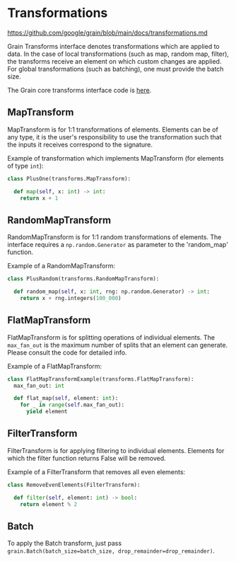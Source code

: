 # Transformations



https://github.com/google/grain/blob/main/docs/transformations.md



Grain Transforms interface denotes transformations which are applied to data. In
the case of local transformations (such as map, random map, filter), the
transforms receive an element on which custom changes are applied. For global
transformations (such as batching), one must provide the batch size.

The Grain core transforms interface code is
[here](https://github.com/google/grain/tree/main/grain/_src/core/transforms.py).


## MapTransform

MapTransform is for 1:1 transformations of elements. Elements can be of any
type, it is the user's responsibility to use the transformation such that the
inputs it receives correspond to the signature.

Example of transformation which implements MapTransform (for elements of type
`int`):

```python
class PlusOne(transforms.MapTransform):

  def map(self, x: int) -> int:
    return x + 1
```

## RandomMapTransform

RandomMapTransform is for 1:1 random transformations of elements. The interface
requires a `np.random.Generator` as parameter to the 'random_map' function.

Example of a RandomMapTransform:

```python
class PlusRandom(transforms.RandomMapTransform):

  def random_map(self, x: int, rng: np.random.Generator) -> int:
    return x + rng.integers(100_000)
```

## FlatMapTransform

FlatMapTransform is for splitting operations of individual elements. The
`max_fan_out` is the maximum number of splits that an element can generate.
Please consult the code for detailed info.

Example of a FlatMapTransform:

```python
class FlatMapTransformExample(transforms.FlatMapTransform):
  max_fan_out: int

  def flat_map(self, element: int):
    for _ in range(self.max_fan_out):
      yield element
```

## FilterTransform

FilterTransform is for applying filtering to individual elements. Elements for
which the filter function returns False will be removed.

Example of a FilterTransform that removes all even elements:

```python
class RemoveEvenElements(FilterTransform):

  def filter(self, element: int) -> bool:
    return element % 2
```

## Batch

To apply the Batch transform, just pass `grain.Batch(batch_size=batch_size, drop_remainder=drop_remainder)`.
